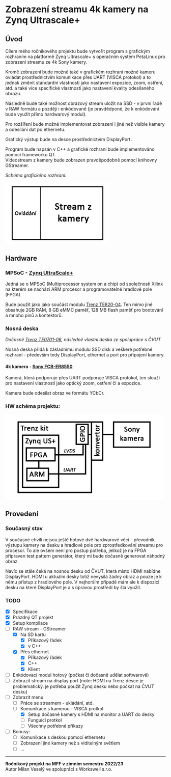 # Zobrazení streamu 4k kamery na Zynq Ultrascale+

## Úvod

Cílem mého ročníkového projektu bude vytvořit program s grafickým rozhraním na platformě Zynq Ultrascale+ s operačním systém PetaLinux pro zobrazení streamu ze 4k Sony kamery.

Kromě zobrazení bude možné také v grafickém rozhraní možné kameru ovládat prostřednictvím komunikace přes UART (VISCA protokol) a to jednak změnit standardní vlastnosti jako nastavení expozice, zoom, ostření, atd. a také více specifické vlastnosti jako nastavení kvality odesílaného obrazu.

Následně bude také možnost obrazový stream uložit na SSD - v první řadě v RAW formátu a později i enkódovaně (je pravdědponé, že k enkódování bude využit přímo hardwarový modul).

Pro rozšíření bude možné implementovat zobrazení i jiné než visible kamery a odesílání dat po ethernetu.

Grafický výstup bude na desce prostřednictvím DisplayPort.

Program bude napsán v C++ a grafické rozhraní bude implementováno pomocí frameworku QT.  
Videostream z kamery bude zobrazen pravděpodobně pomocí knihovny GStreamer.

*Schéma grafického rozhraní:*

<img src="README.assets/UI.png" alt="UI" style="zoom:60%;" />

## Hardware

### MPSoC - [Zynq UltraScale+](https://www.xilinx.com/products/silicon-devices/soc/zynq-ultrascale-mpsoc.html)

Jedná se o MPSoC (Multiprocessor system on a chip) od společnosti Xilinx na kterém se nachází ARM procesor a programovatelné hradlové pole (FPGA).

Bude použit jako jako součást modulu [Trenz TE820-04](https://wiki.trenz-electronic.de/display/PD/TE0820+TRM). Ten mimo jiné obsahuje 2GB RAM, 8 GB eMMC paměť, 128 MB flash paměť pro bootování a mnoho pinů a kontektorů.

### Nosná deska

*Dočasně [Trenz TE0701-06](https://wiki.trenz-electronic.de/display/PD/TE0701+TRM), následně vlastní deska ze spolupráce s ČVUT*

Nosná deska přidá k základnímu modulu SSD disk a veškeré potřebné rozhraní - především tedy DisplayPort, ethernet a port pro připojení kamery.

#### 4k kamera - [Sony FCB-ER8550](https://www.image-sensing-solutions.eu/FCB-ER8550.html)

Kamerá, která podporuje přes UART podporuje VISCA protokol, ten slouží pro nastavení vlastností jako optický zoom, ostření či a expozice.

Kamera bude odesílat obraz ve formátu YCbCr.

### HW schéma projektu:

<img src="README.assets/Scheme.png" alt="Scheme" style="zoom: 80%;" />

## Provedení

### Současný stav

V současné chvíli nejsou ještě hotové dvě hardwarové věci - převodník výstupu kamery na desku a hradlové pole pro zprostředkování streamu pro procesor. To ale ovšem není pro postup potřeba, jelikož je na FPGA připraven test pattern generátor, který mi bude dočasně generovat náhodný obraz.

Navíc se stále čeká na nosnou desku od ČVUT, která místo HDMI nabídne DisplayPort. HDMI u aktuální desky totiž nevysílá žádný obraz a pouze je k němu přístup z hradlového pole. V nejhorším případě mám ale k dispozici desku na které DisplayPort je a s úpravou prostředí by šla využít.

### TODO

- [x] Specifikace
- [x] Prázdný QT projekt
- [x] Setup kompilace
- [ ] RAW stream - GStreamer
    - [x] Na SD kartu
        - [x] Příkazový řádek
        - [x] v C++
    - [x] Přes ethernet
        - [x] Příkazový řádek
        - [x] C++
        - [x] Klient
- [ ] Enkódovací modul hotový (počkat či dočasně udělat softwarově)
- [ ] Zobrazit stream na display port (note: HDMI na Trenz desce je problematický. je potřeba použít Zynq desku nebo počkat na ČVUT desku)
- [ ] Zobrazit menu
  - [ ] Práce se streamem - ukládání, atd.
  - [ ] Komunikace s kamerou - VISCA protkol
    - [x] Setup dočasné kamery s HDMI na monitor a UART do desky
    - [ ] Funguící protkol
    - [ ] Všechny potřebné příkazy
- [ ] Bonusy:
  - [ ] Komunikace s deskou pomocí ethernetu
  - [ ] Zobrazení jiné kamery než s viditelným světlem
  - [ ] ...

---

**Ročníkový projekt na MFF v zimním semestru 2022/23**  
Autor Milan Veselý ve spolupráci s Workswell s.r.o.
